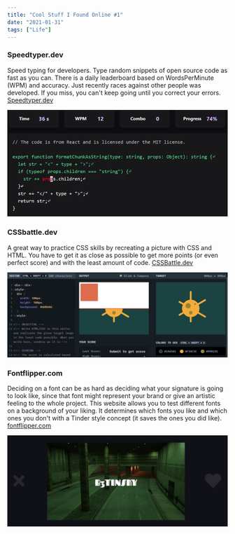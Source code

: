 ```yaml
---
title: "Cool Stuff I Found Online #1"
date: "2021-01-31"
tags: ["Life"]
---
```


### Speedtyper.dev
Speed typing for developers. Type random snippets of open source code as fast as you can. There is a daily leaderboard based on WordsPerMinute (WPM) and accuracy. Just recently races against other people was developed. If you miss, you can't keep going until you correct your errors. [Speedtyper.dev](https://www.speedtyper.dev/)

![Program UI](./programui.png)



### CSSbattle.dev
A great way to practice CSS skills by recreating a picture with CSS and HTML. You have to get it as close as possible to get more points (or even perfect score) and with the least amount of code. [CSSBattle.dev](https://cssbattle.dev/)

![CSS Battle](./cssbattle.png)



### Fontflipper.com
Deciding on a font can be as hard as deciding what your signature is going to look like, since that font might represent your brand or give an artistic feeling to the whole project. This website allows you to test different fonts on a background of your liking. It determines which fonts you like and which ones you don't with a Tinder style concept (it saves the ones you did like). [fontflipper.com](https://fontflipper.com/)

![Font Flipper](./fontflipper.png)